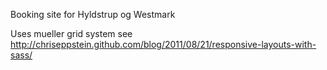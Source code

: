 Booking site for Hyldstrup og Westmark

Uses mueller grid system see http://chriseppstein.github.com/blog/2011/08/21/responsive-layouts-with-sass/